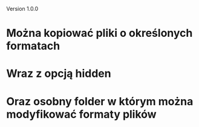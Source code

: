 Version 1.0.0
# Można kopiować pliki o określonych formatach
# Wraz z opcją hidden
# Oraz osobny folder w którym można modyfikować formaty plików
